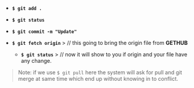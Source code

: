

- **`$ git add .`**
- **`$ git status`**
- **`$ git commit -m "Update"`**

- **`$ git fetch origin`**  > // this going to bring the origin file from **GETHUB**

  - **`$ git status`**     > // now it will show to you if origin and your file have any change.

> Note: if we use `$ git pull` here the system will ask for pull and git merge at same time which end up without knowing in to conflict.

